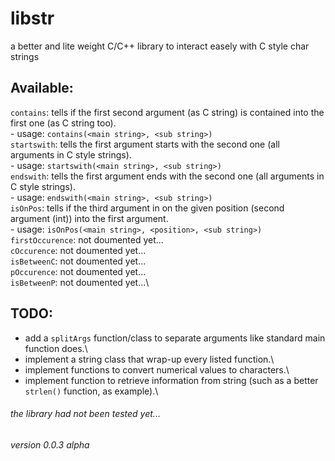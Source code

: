 # libstr
a better and lite weight C/C++ library to interact easely with C style char strings

## Available:
`contains`: tells if the first second argument (as C string) is contained into the first one (as C string too).\
    - usage: `contains(<main string>, <sub string>)`\
`startswith`: tells the first argument starts with the second one (all arguments in C style strings).\
    - usage: `startswith(<main string>, <sub string>)`\
`endswith`: tells the first argument ends with the second one (all arguments in C style strings).\
    - usage: `endswith(<main string>, <sub string>)`\
`isOnPos`: tells if the third argument in on the given position (second argument (int)) into the first argument.\
    - usage: `isOnPos(<main string>, <position>, <sub string>)`\
`firstOccurence`: not doumented yet...\
`cOccurence`: not doumented yet...\
`isBetweenC`: not doumented yet...\
`pOccurence`: not doumented yet...\
`isBetweenP`: not doumented yet...\

## TODO:
- add a `splitArgs` function/class to separate arguments like standard main function does.\
- implement a string class that wrap-up every listed function.\
- implement functions to convert numerical values to characters.\
- implement function to retrieve information from string (such as a better `strlen()` function, as example).\

###### the library had not been tested yet...
###### version 0.0.3 alpha
